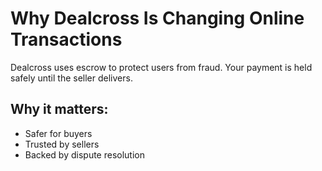# Why Dealcross Is Changing Online Transactions

Dealcross uses escrow to protect users from fraud. Your payment is held safely until the seller delivers.

## Why it matters:
- Safer for buyers
- Trusted by sellers
- Backed by dispute resolution
